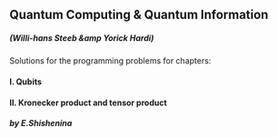 ## Quantum Computing &amp; Quantum Information 
##### (Willi-hans Steeb &amp Yorick Hardi)


Solutions for the programming problems for chapters:
#### I. Qubits
#### II. Kronecker product and tensor product


##### by E.Shishenina
